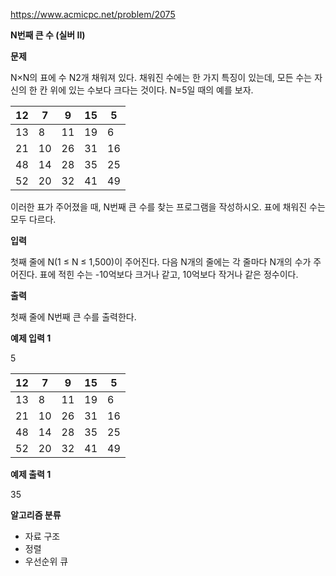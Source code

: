 https://www.acmicpc.net/problem/2075

**N번째 큰 수 (실버 II)**

**문제**

N×N의 표에 수 N2개 채워져 있다. 채워진 수에는 한 가지 특징이 있는데, 모든 수는 자신의 한 칸 위에 있는 수보다 크다는 것이다. N=5일 때의 예를 보자.

| 12  | 	7  | 	9  | 	15 | 	5  |
|-----|-----|-----|-----|-----|
| 13  | 	8  | 	11 | 	19 | 	6  |
| 21  | 	10 | 	26 | 	31 | 	16 |
| 48  | 	14 | 	28 | 	35 | 	25 |
| 52  | 	20 | 	32 | 	41 | 	49 |

이러한 표가 주어졌을 때, N번째 큰 수를 찾는 프로그램을 작성하시오. 표에 채워진 수는 모두 다르다.

**입력**

첫째 줄에 N(1 ≤ N ≤ 1,500)이 주어진다. 다음 N개의 줄에는 각 줄마다 N개의 수가 주어진다. 표에 적힌 수는 -10억보다 크거나 같고, 10억보다 작거나 같은 정수이다.

**출력**

첫째 줄에 N번째 큰 수를 출력한다.

**예제 입력 1**

5

| 12  | 	7  | 	9  | 	15 | 	5  |
|-----|-----|-----|-----|-----|
| 13  | 	8  | 	11 | 	19 | 	6  |
| 21  | 	10 | 	26 | 	31 | 	16 |
| 48  | 	14 | 	28 | 	35 | 	25 |
| 52  | 	20 | 	32 | 	41 | 	49 |

**예제 출력 1**

35

**알고리즘 분류**

- 자료 구조
- 정렬
- 우선순위 큐
